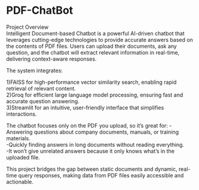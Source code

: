 # PDF-ChatBot

Project Overview<br>
Intelligent Document-based Chatbot is a powerful AI-driven chatbot that leverages cutting-edge technologies to provide accurate answers based on the contents of PDF files. Users can upload their documents, ask any question, and the chatbot will extract relevant information in real-time, delivering context-aware responses.

The system integrates:<br>

1)FAISS for high-performance vector similarity search, enabling rapid retrieval of relevant content.<br>
2)Groq for efficient large language model processing, ensuring fast and accurate question answering.<br>
3)Streamlit for an intuitive, user-friendly interface that simplifies interactions.<br>

The chatbot focuses only on the PDF you upload, so it’s great for:
-Answering questions about company documents, manuals, or training materials.<br>
-Quickly finding answers in long documents without reading everything.<br>
-It won’t give unrelated answers because it only knows what’s in the uploaded file.<br>

This project bridges the gap between static documents and dynamic, real-time query responses, making data from PDF files easily accessible and actionable.
